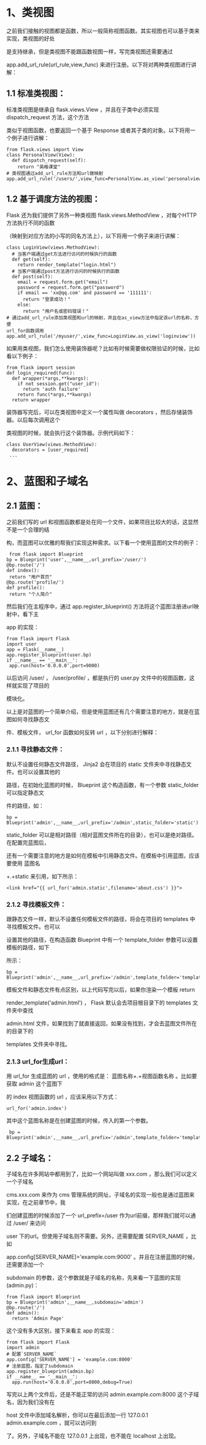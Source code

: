 # 1、类视图

之前我们接触的视图都是函数，所以一般简称视图函数。其实视图也可以基于类来实现，类视图的好处

是支持继承，但是类视图不能跟函数视图一样，写完类视图还需要通过

app.add_url_rule(url_rule,view_func) 来进行注册。以下将对两种类视图进行讲解：

## 1.1 标准类视图：

标准类视图是继承自 flask.views.View ，并且在子类中必须实现 dispatch_request 方法，这个方法

类似于视图函数，也要返回一个基于 Response 或者其子类的对象。以下将用一个例子进行讲解：

```
from flask.views import View
class PersonalView(View):
  def dispatch_request(self):
    return "英格课堂"
# 类视图通过add_url_rule方法和url做映射
app.add_url_rule('/users/',view_func=PersonalView.as_view('personalview'))
```

## 1.2 基于调度方法的视图：

Flask 还为我们提供了另外一种类视图 flask.views.MethodView ，对每个HTTP方法执行不同的函数

（映射到对应方法的小写的同名方法上），以下将用一个例子来进行讲解：

```
class LoginView(views.MethodView):
  # 当客户端通过get方法进行访问的时候执行的函数
  def get(self):
    return render_template("login.html")
  # 当客户端通过post方法进行访问的时候执行的函数
  def post(self):
    email = request.form.get("email")
    password = request.form.get("password")
    if email == 'xx@qq.com' and password == '111111':
      return "登录成功！"
    else:
      return "用户名或密码错误！"
# 通过add_url_rule添加类视图和url的映射，并且在as_view方法中指定该url的名称，方便
url_for函数调用
app.add_url_rule('/myuser/',view_func=LoginView.as_view('loginview'))
```

如果用类视图，我们怎么使用装饰器呢？比如有时候需要做权限验证的时候，比如看以下例子：

```
from flask import session
def login_required(func):
  def wrapper(*args,**kwargs):
    if not session.get("user_id"):
      return 'auth failure'
    return func(*args,**kwargs)
  return wrapper
```

装饰器写完后，可以在类视图中定义一个属性叫做 decorators ，然后存储装饰器。以后每次调用这个

类视图的时候，就会执行这个装饰器。示例代码如下：

```
class UserView(views.MethodView):
  decorators = [user_required]
 ...
```

# 2、蓝图和子域名

## 2.1 蓝图：

之前我们写的 url 和视图函数都是处在同一个文件，如果项目比较大的话，这显然不是一个合理的结

构，而蓝图可以优雅的帮我们实现这种需求。以下看一个使用蓝图的文件的例子：

```
 from flask import Blueprint
bp = Blueprint('user',__name__,url_prefix='/user/')
@bp.route('/')
def index():
 return "用户首页"
@bp.route('profile/')
def profile():
 return "个人简介"
```

然后我们在主程序中，通过 app.register_blueprint() 方法将这个蓝图注册进url映射中，看下主

app 的实现：

```
from flask import Flask
import user
app = Flask(__name__)
app.register_blueprint(user.bp)
if __name__ == '__main__':
 app.run(host='0.0.0.0',port=9000)
```

以后访问 /user/ ， /user/profile/ ，都是执行的 user.py 文件中的视图函数，这样就实现了项目的

模块化。

以上是对蓝图的一个简单介绍，但是使用蓝图还有几个需要注意的地方，就是在蓝图如何寻找静态文

件、模板文件， url_for 函数如何反转 url ，以下分别进行解释：

### 2.1.1 寻找静态文件：

默认不设置任何静态文件路径， Jinja2 会在项目的 static 文件夹中寻找静态文件。也可以设置其他的

路径，在初始化蓝图的时候， Blueprint 这个构造函数，有一个参数 static_folder 可以指定静态文

件的路径，如：

```
bp = Blueprint('admin',__name__,url_prefix='/admin',static_folder='static') 
```

static_folder 可以是相对路径（相对蓝图文件所在的目录），也可以是绝对路径。在配置完蓝图后，

还有一个需要注意的地方是如何在模板中引用静态文件。在模板中引用蓝图，应该要使用 蓝图名

+.+static 来引用，如下所示：

```
<link href="{{ url_for('admin.static',filename='about.css') }}">
```

### 2.1.2 寻找模板文件：

跟静态文件一样，默认不设置任何模板文件的路径，将会在项目的 templates 中寻找模板文件。也可以

设置其他的路径，在构造函数 Blueprint 中有一个 template_folder 参数可以设置模板的路径，如下

所示：

```
bp =Blueprint('admin',__name__,url_prefix='/admin',template_folder='templates')
```

模板文件和静态文件有点区别，以上代码写完以后，如果你渲染一个模板 return

render_template('admin.html') ， Flask 默认会去项目根目录下的 templates 文件夹中查找

admin.html 文件，如果找到了就直接返回，如果没有找到，才会去蓝图文件所在的目录下的

templates 文件夹中寻找。

### 2.1.3 url_for生成url：

用 url_for 生成蓝图的 url ，使用的格式是： 蓝图名称+.+视图函数名称 。比如要获取 admin 这个蓝图下

的 index 视图函数的 url ，应该采用以下方式：

```
url_for('admin.index') 
```

其中这个蓝图名称是在创建蓝图的时候，传入的第一个参数。

```
 bp =Blueprint('admin',__name__,url_prefix='/admin',template_folder='templates')
```

## 2.2 子域名：

子域名在许多网站中都用到了，比如一个网站叫做 xxx.com ，那么我们可以定义一个子域名

cms.xxx.com 来作为 cms 管理系统的网址，子域名的实现一般也是通过蓝图来实现，在之前章节中，我

们创建蓝图的时候添加了一个 url_prefix=/user 作为url前缀，那样我们就可以通过 /user/ 来访问

user 下的url。但使用子域名则不需要。另外，还需要配置 SERVER_NAME ，比如

app.config[SERVER_NAME]='example.com:9000' 。并且在注册蓝图的时候，还需要添加一个

subdomain 的参数，这个参数就是子域名的名称，先来看一下蓝图的实现(admin.py)：

```
from flask import Blueprint
bp = Blueprint('admin',__name__,subdomain='admin')
@bp.route('/')
def admin():
  return 'Admin Page'
```

这个没有多大区别，接下来看主 app 的实现：

```
from flask import Flask
import admin
# 配置`SERVER_NAME`
app.config['SERVER_NAME'] = 'example.com:8000'
# 注册蓝图，指定了subdomain
app.register_blueprint(admin.bp)
if __name__ == '__main__':
  app.run(host='0.0.0.0',port=8000,debug=True)
```

写完以上两个文件后，还是不能正常的访问 admin.example.com:8000 这个子域名，因为我们没有在

host 文件中添加域名解析，你可以在最后添加一行 127.0.0.1 admin.example.com ，就可以访问到

了。另外，子域名不能在 127.0.0.1 上出现，也不能在 localhost 上出现。
